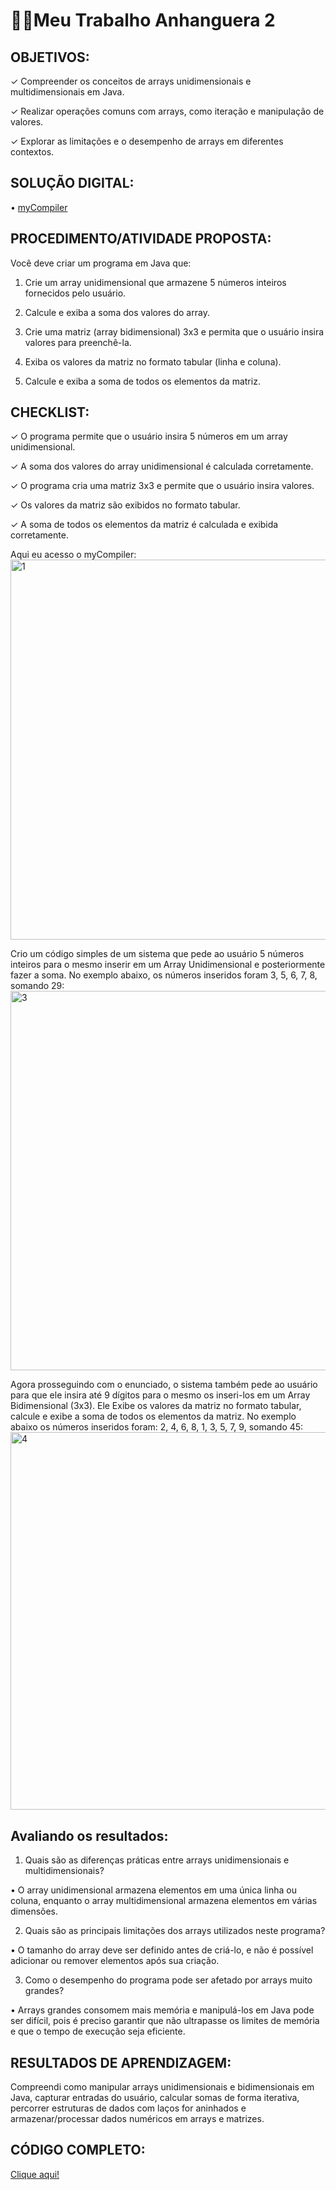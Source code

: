 # 👨‍💻Meu Trabalho Anhanguera 2


## OBJETIVOS:

✓ Compreender os conceitos de arrays unidimensionais e multidimensionais em Java.

✓ Realizar operações comuns com arrays, como iteração e manipulação de valores.

✓ Explorar as limitações e o desempenho de arrays em diferentes contextos.

## SOLUÇÃO DIGITAL:

• [myCompiler](https://www.mycompiler.io/pt)


## PROCEDIMENTO/ATIVIDADE PROPOSTA:

Você deve criar um programa em Java que:

1. Crie um array unidimensional que armazene 5 números inteiros fornecidos pelo usuário.

2. Calcule e exiba a soma dos valores do array.

3. Crie uma matriz (array bidimensional) 3x3 e permita que o usuário insira valores para preenchê-la.

4. Exiba os valores da matriz no formato tabular (linha e coluna).

5. Calcule e exiba a soma de todos os elementos da matriz.


## CHECKLIST:

✓ O programa permite que o usuário insira 5 números em um array unidimensional.

✓ A soma dos valores do array unidimensional é calculada corretamente.

✓ O programa cria uma matriz 3x3 e permite que o usuário insira valores.

✓ Os valores da matriz são exibidos no formato tabular.

✓ A soma de todos os elementos da matriz é calculada e exibida corretamente.



Aqui eu acesso o myCompiler:
<img width="1023" height="608" alt="1" src="https://github.com/user-attachments/assets/452d9d8e-1344-4f6a-8cae-1213110e5321" />


Crio um código simples de um sistema que pede ao usuário 5 números inteiros para o mesmo inserir em um Array Unidimensional e posteriormente fazer a soma. No exemplo abaixo, os números inseridos foram 3, 5, 6, 7, 8, somando 29:
<img width="1023" height="607" alt="3" src="https://github.com/user-attachments/assets/38792e1d-16f2-4327-bc01-f92f8b2ef64c" />


Agora prosseguindo com o enunciado, o sistema também pede ao usuário para que ele insira até 9 dígitos para o mesmo os inseri-los em um Array Bidimensional (3x3). Ele Exibe os valores da matriz no formato tabular, calcule e exibe a soma de todos os elementos da matriz. No exemplo abaixo os números inseridos foram: 2, 4, 6, 8, 1, 3, 5, 7, 9, somando 45:
<img width="1023" height="604" alt="4" src="https://github.com/user-attachments/assets/8bbcb4c5-0278-4c00-a01a-b396d29a62d8" />


## Avaliando os resultados:

1. Quais são as diferenças práticas entre arrays unidimensionais e multidimensionais?

• O array unidimensional armazena elementos em uma única linha ou coluna, enquanto o array multidimensional armazena elementos em várias dimensões.

2. Quais são as principais limitações dos arrays utilizados neste programa?

• O tamanho do array deve ser definido antes de criá-lo, e não é possível adicionar ou remover elementos após sua criação.

3. Como o desempenho do programa pode ser afetado por arrays muito grandes?

• Arrays grandes consomem mais memória e manipulá-los em Java pode ser difícil, pois é preciso garantir que não ultrapasse os limites de memória e que o tempo de execução seja eficiente.

## RESULTADOS DE APRENDIZAGEM:

Compreendi como manipular arrays unidimensionais e bidimensionais em Java, capturar entradas do usuário, calcular somas de forma iterativa, percorrer estruturas de dados com laços for aninhados e armazenar/processar dados numéricos em arrays e matrizes.

## CÓDIGO COMPLETO:

[Clique aqui!](https://github.com/gabriel-alex279/Java/blob/main/Java/Trabalho%20Anhanguera%202/C%C3%B3digo%20Completo.txt)
